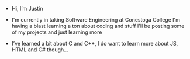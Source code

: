 - Hi, I’m Justin
- I'm currently in taking Software Engineering at Conestoga College I'm having a blast learning a ton about coding and stuff
  I'll be posting some of my projects and just learning more
  
- I’ve learned a bit about C and C++, I do want to learn more about JS, HTML and C# though...

<!---
Jtfi/Jtfi is a ✨ special ✨ repository because its `README.md` (this file) appears on your GitHub profile.
You can click the Preview link to take a look at your changes.
--->
